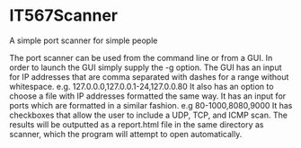 # IT567Scanner
A simple port scanner for simple people

The port scanner can be used from the command line or from a GUI.
In order to launch the GUI simply supply the -g option.
The GUI has an input for IP addresses that are comma separated with dashes for a range without whitespace.
e.g. 127.0.0.0,127.0.0.1-24,127.0.0.80
It also has an option to choose a file with IP addresses formatted the same way.
It has an input for ports which are formatted in a similar fashion.
e.g 80-1000,8080,9000
It has checkboxes that allow the user to include a UDP, TCP, and ICMP scan.
The results will be outputted as a report.html file in the same directory as scanner, which the program will attempt to open automatically.
